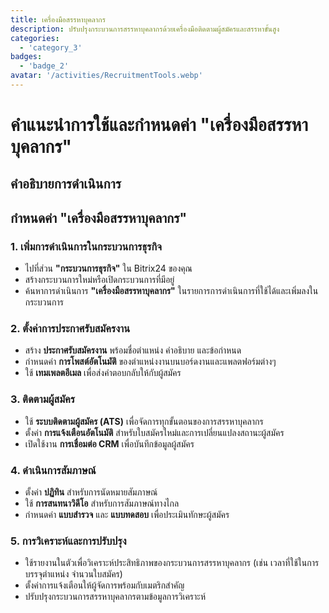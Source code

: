 ```yaml
---
title: เครื่องมือสรรหาบุคลากร
description: ปรับปรุงกระบวนการสรรหาบุคลากรด้วยเครื่องมือติดตามผู้สมัครและสรรหาขั้นสูง
categories: 
  - 'category_3'
badges: 
  - 'badge_2'
avatar: '/activities/RecruitmentTools.webp'
---
```

# คำแนะนำการใช้และกำหนดค่า "เครื่องมือสรรหาบุคลากร"

## คำอธิบายการดำเนินการ

## **กำหนดค่า "เครื่องมือสรรหาบุคลากร"**

### 1. เพิ่มการดำเนินการในกระบวนการธุรกิจ
- ไปที่ส่วน **"กระบวนการธุรกิจ"** ใน Bitrix24 ของคุณ
- สร้างกระบวนการใหม่หรือเปิดกระบวนการที่มีอยู่
- ค้นหาการดำเนินการ **"เครื่องมือสรรหาบุคลากร"** ในรายการการดำเนินการที่ใช้ได้และเพิ่มลงในกระบวนการ

### 2. ตั้งค่าการประกาศรับสมัครงาน
- สร้าง **ประกาศรับสมัครงาน** พร้อมชื่อตำแหน่ง คำอธิบาย และข้อกำหนด
- กำหนดค่า **การโพสต์อัตโนมัติ** ของตำแหน่งงานบนบอร์ดงานและแพลตฟอร์มต่างๆ
- ใช้ **เทมเพลตอีเมล** เพื่อส่งคำตอบกลับให้กับผู้สมัคร

### 3. ติดตามผู้สมัคร
- ใช้ **ระบบติดตามผู้สมัคร (ATS)** เพื่อจัดการทุกขั้นตอนของการสรรหาบุคลากร
- ตั้งค่า **การแจ้งเตือนอัตโนมัติ** สำหรับใบสมัครใหม่และการเปลี่ยนแปลงสถานะผู้สมัคร
- เปิดใช้งาน **การเชื่อมต่อ CRM** เพื่อบันทึกข้อมูลผู้สมัคร

### 4. ดำเนินการสัมภาษณ์
- ตั้งค่า **ปฏิทิน** สำหรับการนัดหมายสัมภาษณ์
- ใช้ **การสนทนาวิดีโอ** สำหรับการสัมภาษณ์ทางไกล
- กำหนดค่า **แบบสำรวจ** และ **แบบทดสอบ** เพื่อประเมินทักษะผู้สมัคร

### 5. การวิเคราะห์และการปรับปรุง
- ใช้รายงานในตัวเพื่อวิเคราะห์ประสิทธิภาพของกระบวนการสรรหาบุคลากร (เช่น เวลาที่ใช้ในการบรรจุตำแหน่ง จำนวนใบสมัคร)
- ตั้งค่าการแจ้งเตือนให้ผู้จัดการพร้อมกับเมตริกสำคัญ
- ปรับปรุงกระบวนการสรรหาบุคลากรตามข้อมูลการวิเคราะห์